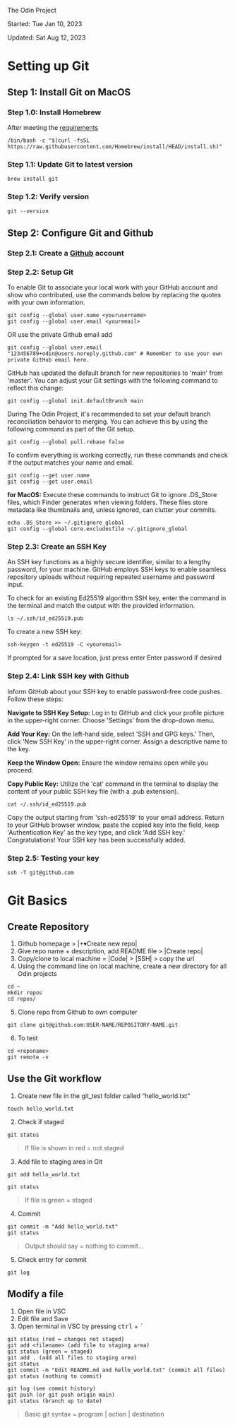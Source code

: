 The Odin Project

Started: Tue Jan 10, 2023

Updated: Sat Aug 12, 2023

# Setting up Git

## Step 1: Install Git on MacOS

### Step 1.0: Install Homebrew

After meeting the [requirements](https://docs.brew.sh/Installation#macos-requirements)

```
/bin/bash -c "$(curl -fsSL https://raw.githubusercontent.com/Homebrew/install/HEAD/install.sh)"
```

### Step 1.1: Update Git to latest version

```
brew install git
```

### Step 1.2: Verify version

```
git --version
```

## Step 2: Configure Git and Github

### Step 2.1: Create a [Github](https://github.com/) account

### Step 2.2: Setup Git

To enable Git to associate your local work with your GitHub account and show who contributed, use the commands below by replacing the quotes with your own information.

```
git config --global user.name <yourusername>
git config --global user.email <youremail>
```

OR use the private Github email add

```
git config --global user.email "123456789+odin@users.noreply.github.com" # Remember to use your own private GitHub email here.
```

GitHub has updated the default branch for new repositories to 'main' from 'master'. You can adjust your Git settings with the following command to reflect this change:

```
git config --global init.defaultBranch main
```

During The Odin Project, it's recommended to set your default branch reconciliation behavior to merging. You can achieve this by using the following command as part of the Git setup.

```
git config --global pull.rebase false
```

To confirm everything is working correctly, run these commands and check if the output matches your name and email.

```
git config --get user.name
git config --get user.email
```

**for MacOS:** Execute these commands to instruct Git to ignore .DS_Store files, which Finder generates when viewing folders. These files store metadata like thumbnails and, unless ignored, can clutter your commits.

```
echo .DS_Store >> ~/.gitignore_global
git config --global core.excludesfile ~/.gitignore_global
```

### Step 2.3: Create an SSH Key

An SSH key functions as a highly secure identifier, similar to a lengthy password, for your machine. GitHub employs SSH keys to enable seamless repository uploads without requiring repeated username and password input.

To check for an existing Ed25519 algorithm SSH key, enter the command in the terminal and match the output with the provided information.

```
ls ~/.ssh/id_ed25519.pub
```

To create a new SSH key:

```
ssh-keygen -t ed25519 -C <youremail>
```

If prompted for a save location, just press enter
Enter password if desired

### Step 2.4: Link SSH key with Github

Inform GitHub about your SSH key to enable password-free code pushes.
Follow these steps:

**Navigate to SSH Key Setup:**
Log in to GitHub and click your profile picture in the upper-right corner. Choose 'Settings' from the drop-down menu.

**Add Your Key:**
On the left-hand side, select 'SSH and GPG keys.' Then, click 'New SSH Key' in the upper-right corner. Assign a descriptive name to the key.

**Keep the Window Open:**
Ensure the window remains open while you proceed.

**Copy Public Key:**
Utilize the 'cat' command in the terminal to display the content of your public SSH key file (with a .pub extension).

```
cat ~/.ssh/id_ed25519.pub
```

Copy the output starting from 'ssh-ed25519' to your email address. Return to your GitHub browser window, paste the copied key into the field, keep 'Authentication Key' as the key type, and click 'Add SSH key.' Congratulations! Your SSH key has been successfully added.

### Step 2.5: Testing your key

```
ssh -T git@github.com
```

# Git Basics

## Create Repository

1. Github homepage > |+▾Create new repo|
2. Give repo name + description, add README file > |Create repo|
3. Copy/clone to local machine = |Code| > |SSH| > copy the url
4. Using the command line on local machine, create a new directory for all Odin projects

```
cd ~
mkdir repos
cd repos/
```

5. Clone repo from Github to own computer

```
git clone git@github.com:USER-NAME/REPOSITORY-NAME.git
```

6. To test

```
cd <reponame>
git remote -v
```

## Use the Git workflow

1. Create new file in the git_test folder called “hello_world.txt”

```
touch hello_world.txt
```

2. Check if staged

```
git status
```

> If file is shown in red = not staged

3. Add file to staging area in Git

```
git add hello_world.txt
```

```
git status
```

> If file is green = staged

4. Commit

```
git commit -m "Add hello_world.txt"
git status
```

> Output should say = nothing to commit...

5. Check entry for commit

```
git log
```

## Modify a file

1. Open file in VSC
2. Edit file and Save
3. Open terminal in VSC by pressing <kbd>ctrl</kbd> + <kbd>`</kbd>

```
git status (red = changes not staged)
git add <filename> (add file to staging area)
git status (green = staged)
git add . (add all files to staging area)
git status
git commit -m "Edit README.md and hello_world.txt" (commit all files)
git status (nothing to commit)

git log (see commit history)
git push (or git push origin main)
git status (branch up to date)
```

> Basic git syntax = program | action | destination
